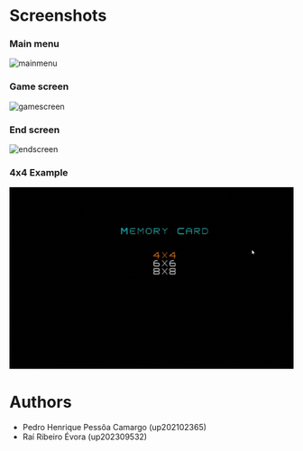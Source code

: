 # Screenshots

### Main menu
![mainmenu](https://github.com/user-attachments/assets/4459517f-e542-45c1-87b2-e6ab04ac2ee6)

### Game screen
![gamescreen](https://github.com/user-attachments/assets/98118f67-37bd-434f-97c0-64c1e1171cc9)

### End screen
![endscreen](https://github.com/user-attachments/assets/42fb1bf4-be68-47df-b67d-a44611a89f50)

### 4x4 Example
<p align="center" justify="center">
  <img src="docs/4x4.gif"/>
</p>

# Authors

- Pedro Henrique Pessôa Camargo (up202102365)
- Raí Ribeiro Évora (up202309532)
